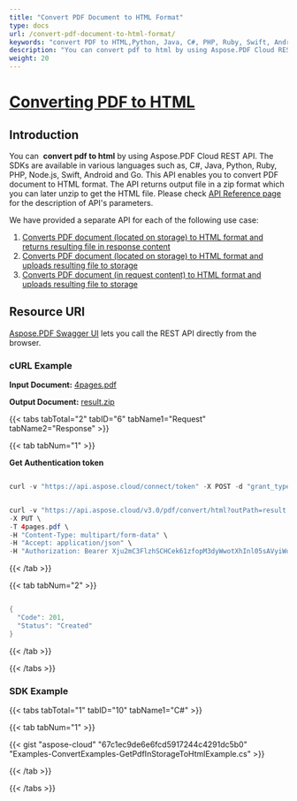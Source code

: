 ```yaml
---
title: "Convert PDF Document to HTML Format"
type: docs
url: /convert-pdf-document-to-html-format/
keywords: "convert PDF to HTML,Python, Java, C#, PHP, Ruby, Swift, Android, Go"
description: "You can convert pdf to html by using Aspose.PDF Cloud REST API. The SDKs are available in various languages such as, C#, Java, Python, Ruby, PHP, Node.js, Swift, Android and Go. The API returns output file in a zip format which you can later unzip to get the HTML file. Please check API Reference page for the description of API&amp;apos;s parameters."
weight: 20
---
```


# <ins>**Converting PDF to HTML**

## **Introduction**
You can  **convert pdf to html** by using Aspose.PDF Cloud REST API. The SDKs are available in various languages such as, C#, Java, Python, Ruby, PHP, Node.js, Swift, Android and Go. This API enables you to convert PDF document to HTML format. The API returns output file in a zip format which you can later unzip to get the HTML file. Please check [API Reference page](https://apireference.aspose.cloud/pdf/#!/Convert/GetPdfInStorageToHtml) for the description of API's parameters.

We have provided a separate API for each of the following use case:

1. [Converts PDF document (located on storage) to HTML format and returns resulting file in response content](https://apireference.aspose.cloud/pdf/#!/Convert/GetPdfInStorageToHtml)
1. [Converts PDF document (located on storage) to HTML format and uploads resulting file to storage](https://apireference.aspose.cloud/pdf/#!/Convert/PutPdfInStorageToHtml)
1. [Converts PDF document (in request content) to HTML format and uploads resulting file to storage](https://apireference.aspose.cloud/pdf/#!/Convert/PutPdfInRequestToHtml)
## **Resource URI**
[Aspose.PDF Swagger UI](https://apireference.aspose.cloud/pdf/#!/Convert/GetPdfInStorageToHtml) lets you call the REST API directly from the browser.
### **cURL Example**
**Input Document:** [4pages.pdf](https://github.com/aspose-pdf-cloud/aspose-pdf-cloud-dotnet/blob/master/testData/4pages.pdf) 

**Output Document:** [result.zip](https://docs.aspose.cloud/download/attachments/1246146/result.zip?version=1&modificationDate=1530869324418&api=v2) 


{{< tabs tabTotal="2" tabID="6" tabName1="Request" tabName2="Response" >}}

{{< tab tabNum="1" >}}

**Get Authentication token**

```java

curl -v "https://api.aspose.cloud/connect/token" -X POST -d "grant_type=client_credentials&client_id=<APP_SID>&client_secret=<APP_KEY>" -H "Content-Type: application/x-www-form-urlencoded" -H "Accept: application/json"

```

```java

curl -v "https://api.aspose.cloud/v3.0/pdf/convert/html?outPath=result.zip" \
-X PUT \
-T 4pages.pdf \
-H "Content-Type: multipart/form-data" \
-H "Accept: application/json" \
-H "Authorization: Bearer Xju2mC3FlzhSCHCek61zfopM3dyWwotXhInl05sAVyiWo3Nc3R1r3UjqgqUyYRicrLKt8pJFSgZqik90lmfltE-P9zsIwHBheE2Qh4yfgLV_IE2FD7dDeM1thXF65g__BwScOqabN2MkyLwV8PzWZQhQSP7bPVR3VQhefJiCUKZdGRqTAirJ8_PSdT6JHuAOukz8cVIvIC_Ss5C8B2RilsrP-IRrK9ClJlqnsix6EH2E7ndvsdAlg_XxZW45lP6zRs1Y-tiI8bt_g_3FtngghwoJVQDKIijJp44QicmZaiZcDHyNqQz5zjY3NntsYMoLhGmuWvRhj6ZymYTRf1zLrZbjyBRJEM-vFOKpnCoR6UBwjXigt8swJx7usD-fuQ4F_0ogoyO4jfoq-nL0IJGg-ShdlEOfNTzQdlhdxRhvCeM2cIg6"

```

{{< /tab >}}

{{< tab tabNum="2" >}}

```java

{
  "Code": 201,
  "Status": "Created"
}

```

{{< /tab >}}

{{< /tabs >}}
### **SDK Example**
{{< tabs tabTotal="1" tabID="10" tabName1="C#" >}}

{{< tab tabNum="1" >}}

{{< gist "aspose-cloud" "67c1ec9de6e6fcd5917244c4291dc5b0" "Examples-ConvertExamples-GetPdfInStorageToHtmlExample.cs" >}}

{{< /tab >}}

{{< /tabs >}}
